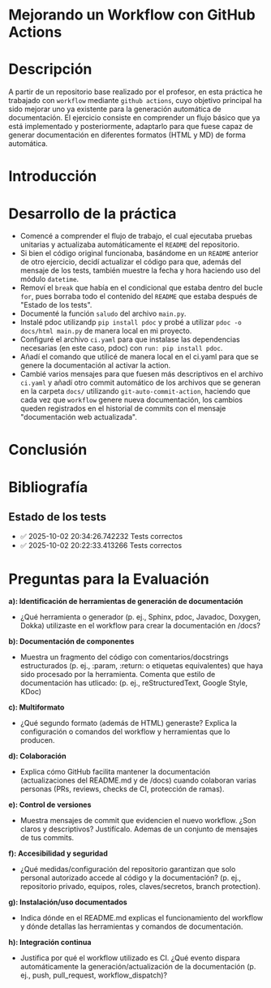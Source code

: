 # Mejorando un Workflow con GitHub Actions

# Descripción
A partir de un repositorio base realizado por el profesor, en esta práctica he trabajado con `workflow` mediante `github actions`, cuyo objetivo principal ha sido mejorar uno ya existente para la generación automática de documentación. El ejercicio consiste en comprender un flujo básico que ya está implementado y posteriormente, adaptarlo para que fuese capaz de generar documentación en diferentes formatos (HTML y MD) de forma automática.

# Introducción


# Desarrollo de la práctica
- Comencé a comprender el flujo de trabajo, el cual ejecutaba pruebas unitarias y actualizaba automáticamente el `README` del repositorio.
- Si bien el código original funcionaba, basándome en un `README` anterior de otro ejercicio, decidí actualizar el código para que, además del mensaje de los tests, también muestre la fecha y hora haciendo uso del módulo `datetime`.  
- Removí el `break` que había en el condicional que estaba dentro del bucle `for`, pues borraba todo el contenido del `README` que estaba después de "Estado de los tests".
- Documenté la función `saludo` del archivo `main.py`.
- Instalé pdoc utilizandp `pip install pdoc` y probé a utilizar `pdoc -o docs/html main.py` de manera local en mi proyecto.
- Configuré el archivo `ci.yaml` para que instalase las dependencias necesarias (en este caso, pdoc) con `run: pip install pdoc`.
- Añadí el comando que utilicé de manera local en el ci.yaml para que se genere la documentación al activar la action.
- Cambié varios mensajes para que fuesen más descriptivos en el archivo `ci.yaml` y añadí otro commit automático de los archivos que se generan en la carpeta `docs/` utilizando `git-auto-commit-action`, haciendo que cada vez que `workflow` genere nueva documentación, los cambios queden registrados en el historial de commits con el mensaje "documentación web actualizada".
# Conclusión
# Bibliografía

## Estado de los tests
- ✅ 2025-10-02 20:34:26.742232 Tests correctos
- ✅ 2025-10-02 20:22:33.413266 Tests correctos

# Preguntas para la Evaluación

**a): Identificación de herramientas de generación de documentación**
- ¿Qué herramienta o generador (p. ej., Sphinx, pdoc, Javadoc, Doxygen, Dokka) utilizaste en el workflow para crear la documentación en /docs?

**b): Documentación de componentes**
- Muestra un fragmento del código con comentarios/docstrings estructurados (p. ej., :param, :return: o etiquetas equivalentes) que haya sido procesado por la herramienta. Comenta que estilo de documentación has utlicado: (p. ej., reStructuredText, Google Style, KDoc)

**c): Multiformato**
- ¿Qué segundo formato (además de HTML) generaste? Explica la configuración o comandos del workflow y herramientas que lo producen.

**d): Colaboración**
- Explica cómo GitHub facilita mantener la documentación (actualizaciones del README.md y de /docs) cuando colaboran varias personas (PRs, reviews, checks de CI, protección de ramas).

**e): Control de versiones**
- Muestra mensajes de commit que evidencien el nuevo workflow. ¿Son claros y descriptivos? Justifícalo. Ademas de un conjunto de mensajes de tus commits.

**f): Accesibilidad y seguridad**
- ¿Qué medidas/configuración del repositorio garantizan que solo personal autorizado accede al código y la documentación? (p. ej., repositorio privado, equipos, roles, claves/secretos, branch protection).

**g): Instalación/uso documentados**
- Indica dónde en el README.md explicas el funcionamiento del workflow y dónde detallas las herramientas y comandos de documentación.

**h): Integración continua**
- Justifica por qué el workflow utilizado es CI. ¿Qué evento dispara automáticamente la generación/actualización de la documentación (p. ej., push, pull_request, workflow_dispatch)?
